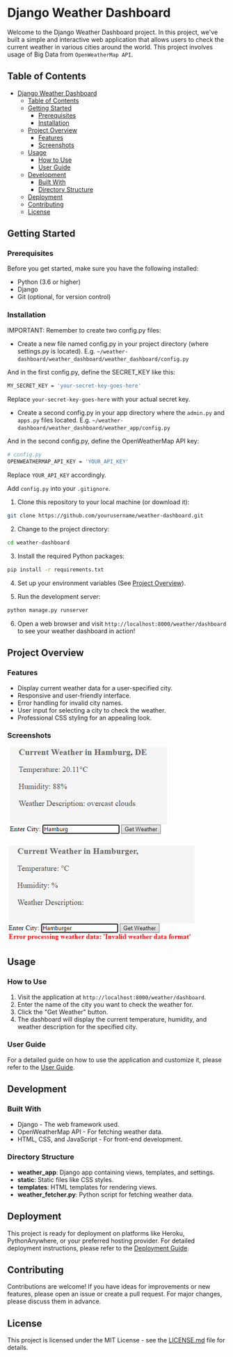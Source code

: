 # Django Weather Dashboard

Welcome to the Django Weather Dashboard project. In this project, we've built a simple and interactive web application that allows users to check the current weather in various cities around the world.
This project involves usage of Big Data from `OpenWeatherMap API`.

## Table of Contents

- [Django Weather Dashboard](#django-weather-dashboard)
  - [Table of Contents](#table-of-contents)
  - [Getting Started](#getting-started)
    - [Prerequisites](#prerequisites)
    - [Installation](#installation)
  - [Project Overview](#project-overview)
    - [Features](#features)
    - [Screenshots](#screenshots)
  - [Usage](#usage)
    - [How to Use](#how-to-use)
    - [User Guide](#user-guide)
  - [Development](#development)
    - [Built With](#built-with)
    - [Directory Structure](#directory-structure)
  - [Deployment](#deployment)
  - [Contributing](#contributing)
  - [License](#license)

## Getting Started

### Prerequisites

Before you get started, make sure you have the following installed:

- Python (3.6 or higher)
- Django
- Git (optional, for version control)

### Installation

IMPORTANT: Remember to create two config.py files:

- Create a new file named config.py in your project directory (where settings.py is located).
E.g. `~/weather-dashboard/weather_dashboard/weather_dashboard/config.py`

And in the first config.py, define the SECRET_KEY like this:

```bash
MY_SECRET_KEY = 'your-secret-key-goes-here'
```

Replace `your-secret-key-goes-here` with your actual secret key.

- Create a second config.py in your app directory where the `admin.py` and `apps.py` files located.
E.g. `~/weather-dashboard/weather_dashboard/weather_app/config.py`

And in the second config.py, define the OpenWeatherMap API key:

```bash
# config.py
OPENWEATHERMAP_API_KEY = 'YOUR_API_KEY'
```
Replace `YOUR_API_KEY` accordingly.

Add `config.py` into your `.gitignore`.

1. Clone this repository to your local machine (or download it):

```bash
git clone https://github.com/yourusername/weather-dashboard.git
```

2. Change to the project directory:

```bash
cd weather-dashboard
```

3. Install the required Python packages:

```bash
pip install -r requirements.txt
```

4. Set up your environment variables (See [Project Overview](#project-overview)).

5. Run the development server:

```bash
python manage.py runserver
```

6. Open a web browser and visit `http://localhost:8000/weather/dashboard` to see your weather dashboard in action!

## Project Overview

### Features

- Display current weather data for a user-specified city.
- Responsive and user-friendly interface.
- Error handling for invalid city names.
- User input for selecting a city to check the weather.
- Professional CSS styling for an appealing look.

### Screenshots

![Dashboard Screenshot 1](/screenshots/Day_24_3_0815.png)

![Dashboard Screenshot 2](/screenshots/Day_24_4_DOOM.png)

## Usage

### How to Use

1. Visit the application at `http://localhost:8000/weather/dashboard`.
2. Enter the name of the city you want to check the weather for.
3. Click the "Get Weather" button.
4. The dashboard will display the current temperature, humidity, and weather description for the specified city.

### User Guide

For a detailed guide on how to use the application and customize it, please refer to the [User Guide](/docs/user-guide.md).

## Development

### Built With

- Django - The web framework used.
- OpenWeatherMap API - For fetching weather data.
- HTML, CSS, and JavaScript - For front-end development.

### Directory Structure

- **weather_app**: Django app containing views, templates, and settings.
- **static**: Static files like CSS styles.
- **templates**: HTML templates for rendering views.
- **weather_fetcher.py**: Python script for fetching weather data.

## Deployment

This project is ready for deployment on platforms like Heroku, PythonAnywhere, or your preferred hosting provider. For detailed deployment instructions, please refer to the [Deployment Guide](/docs/deployment-guide.md).

## Contributing

Contributions are welcome! If you have ideas for improvements or new features, please open an issue or create a pull request. For major changes, please discuss them in advance.

## License

This project is licensed under the MIT License - see the [LICENSE.md](LICENSE.md) file for details.